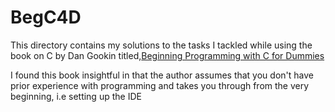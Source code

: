 # BegC4D

This directory contains my solutions to the tasks I tackled while using the book on C by Dan Gookin titled,[Beginning Programming with C for Dummies](https://africa1lib.vip/book/2214891/8964c6)

I found this book insightful in that the author assumes that you don't have prior experience with programming and takes you through from the very beginning, i.e setting up the IDE
